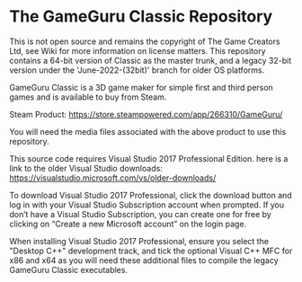 # The GameGuru Classic Repository

This is not open source and remains the copyright of The Game Creators Ltd, see Wiki for more information on license matters. This repository contains a 64-bit version of Classic as the master trunk, and a legacy 32-bit version under the 'June-2022-(32bit)' branch for older OS platforms.

GameGuru Classic is a 3D game maker for simple first and third person games and is available to buy from Steam. 

Steam Product: https://store.steampowered.com/app/266310/GameGuru/

You will need the media files associated with the above product to use this repository.

This source code requires Visual Studio 2017 Professional Edition. here is a link to the older Visual Studio downloads: https://visualstudio.microsoft.com/vs/older-downloads/

To download Visual Studio 2017 Professional, click the download button and log in with your Visual Studio Subscription account when prompted. If you don’t have a Visual Studio Subscription, you can create one for free by clicking on “Create a new Microsoft account” on the login page.

When installing Visual Studio 2017 Professional, ensure you select the "Desktop C++" development track, and tick the optional Visual C++ MFC for x86 and x64 as you will need these additional files to compile the legacy GameGuru Classic executables.
